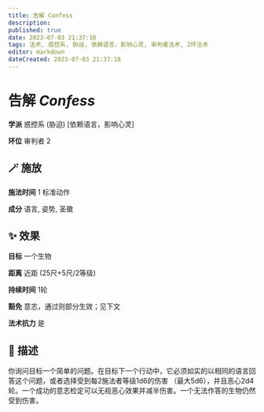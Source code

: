```yaml
---
title: 告解 Confess
description: 
published: true
date: 2023-07-03 21:37:18
tags: 法术, 惑控系, 胁迫, 依赖语言，影响心灵, 审判者法术, 2环法术
editor: markdown
dateCreated: 2023-07-03 21:37:18
---
```


# **告解** *Confess*

**学派** 惑控系 (胁迫) \[依赖语言，影响心灵\] 

**环位** 审判者 2

## 🪄 施放

**施法时间** 1 标准动作

**成分** 语言, 姿势, 圣徽

## ✨ 效果 

**目标** 一个生物 

**距离** 近距 (25尺+5尺/2等级)  

**持续时间** 1轮 

**豁免** 意志，通过则部分生效；见下文

**法术抗力** 是

## 📖 描述

你询问目标一个简单的问题。在目标下一个行动中，它必须如实的以相同的语言回答这个问题，或者选择受到每2施法者等级1d6的伤害 （最大5d6），并且恶心2d4轮。一个成功的意志检定可以无视恶心效果并减半伤害。一个无法作答的生物仍然受到伤害。
    
